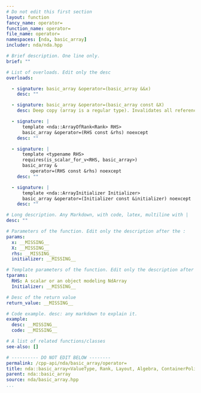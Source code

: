 ```yaml
---
# Do not edit this first section
layout: function
fancy_name: operator=
function_name: operator=
file_name: operator=
namespaces: [nda, basic_array]
includer: nda/nda.hpp

# Brief description. One line only.
brief: ""

# List of overloads. Edit only the desc
overloads:

  - signature: basic_array &operator=(basic_array &&x)
    desc: ""

  - signature: basic_array &operator=(basic_array const &X)
    desc: Deep copy (array is a regular type). Invalidates all references to the storage.

  - signature: |
      template <nda::ArrayOfRank<Rank> RHS>
      basic_array &operator=(RHS const &rhs) noexcept
    desc: ""

  - signature: |
      template <typename RHS>
      requires(is_scalar_for_v<RHS, basic_array>)
      basic_array &
         operator=(RHS const &rhs) noexcept
    desc: ""

  - signature: |
      template <nda::ArrayInitializer Initializer>
      basic_array &operator=(Initializer const &initializer) noexcept
    desc: ""

# Long description. Any Markdown, with code, latex, multiline with |
desc: ""

# Parameters of the function. Edit only the description after the :
params:
  x: __MISSING__
  X: __MISSING__
  rhs: __MISSING__
  initializer: __MISSING__

# Template parameters of the function. Edit only the description after the :
tparams:
  RHS: A scalar or an object modeling NdArray
  Initializer: __MISSING__

# Desc of the return value
return_value: __MISSING__

# Code example. desc: any markdown to explain it.
example:
  desc: __MISSING__
  code: __MISSING__

# A list of related functions/classes
see-also: []

# ---------- DO NOT EDIT BELOW --------
permalink: /cpp-api/nda/basic_array/operator=
title: nda::basic_array<ValueType, Rank, Layout, Algebra, ContainerPolicy>::operator=
parent: nda::basic_array
source: nda/basic_array.hpp
...
```


